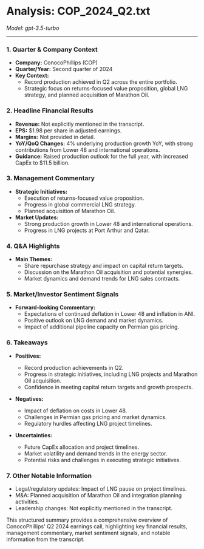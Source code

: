 # Analysis: COP_2024_Q2.txt

*Model: gpt-3.5-turbo*

---

### 1. Quarter & Company Context
- **Company:** ConocoPhillips (COP)
- **Quarter/Year:** Second quarter of 2024
- **Key Context:** 
  - Record production achieved in Q2 across the entire portfolio.
  - Strategic focus on returns-focused value proposition, global LNG strategy, and planned acquisition of Marathon Oil.

### 2. Headline Financial Results
- **Revenue:** Not explicitly mentioned in the transcript.
- **EPS:** $1.98 per share in adjusted earnings.
- **Margins:** Not provided in detail.
- **YoY/QoQ Changes:** 4% underlying production growth YoY, with strong contributions from Lower 48 and international operations.
- **Guidance:** Raised production outlook for the full year, with increased CapEx to $11.5 billion.

### 3. Management Commentary
- **Strategic Initiatives:**
  - Execution of returns-focused value proposition.
  - Progress in global commercial LNG strategy.
  - Planned acquisition of Marathon Oil.
- **Market Updates:**
  - Strong production growth in Lower 48 and international operations.
  - Progress in LNG projects at Port Arthur and Qatar.

### 4. Q&A Highlights
- **Main Themes:**
  - Share repurchase strategy and impact on capital return targets.
  - Discussion on the Marathon Oil acquisition and potential synergies.
  - Market dynamics and demand trends for LNG sales contracts.

### 5. Market/Investor Sentiment Signals
- **Forward-looking Commentary:**
  - Expectations of continued deflation in Lower 48 and inflation in ANI.
  - Positive outlook on LNG demand and market dynamics.
  - Impact of additional pipeline capacity on Permian gas pricing.

### 6. Takeaways
- **Positives:**
  - Record production achievements in Q2.
  - Progress in strategic initiatives, including LNG projects and Marathon Oil acquisition.
  - Confidence in meeting capital return targets and growth prospects.

- **Negatives:**
  - Impact of deflation on costs in Lower 48.
  - Challenges in Permian gas pricing and market dynamics.
  - Regulatory hurdles affecting LNG project timelines.

- **Uncertainties:**
  - Future CapEx allocation and project timelines.
  - Market volatility and demand trends in the energy sector.
  - Potential risks and challenges in executing strategic initiatives.

### 7. Other Notable Information
- Legal/regulatory updates: Impact of LNG pause on project timelines.
- M&A: Planned acquisition of Marathon Oil and integration planning activities.
- Leadership changes: Not explicitly mentioned in the transcript.

This structured summary provides a comprehensive overview of ConocoPhillips' Q2 2024 earnings call, highlighting key financial results, management commentary, market sentiment signals, and notable information from the transcript.